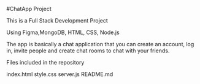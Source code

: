   #ChatApp Project


  This is a Full Stack Development Project

  Using Figma,MongoDB, HTML, CSS, Node.js

  The app is basically a chat application that you can create an account, log in, invite people and create chat rooms 
  to chat with your friends.

  Files included in the repository

  index.html
  style.css
  server.js
  README.md

